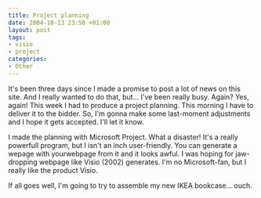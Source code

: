 ```yaml
---
title: Project planning
date: 2004-10-13 23:50 +01:00
layout: post
tags:
- visio
- project
categories:
- Other
---
```

It's been three days since I made a promise to post a lot of news on this site. And I really wanted to do that, but... I've been really busy. Again? Yes, again!
This week I had to produce a project planning. This morning I have to deliver it to the bidder. So, I'm gonna make some last-moment adjustments and I hope it gets accepted. I'll let it know.

I made the planning with Microsoft Project. What a disaster! It's a really powerfull program, but I isn't an inch user-friendly. You can generate a wepage with yourwebpage from it and it looks awful. I was hoping for jaw-dropping webpage like Visio (2002) generates. I'm no Microsoft-fan, but I really like the product Visio.

If all goes well, I'm going to try to assemble my new IKEA bookcase... ouch.